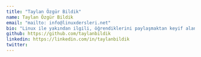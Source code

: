 ```yaml
---
title: "Taylan Özgür Bildik"
name: Taylan Özgür Bildik
email: "mailto: info@linuxdersleri.net"
bio: "Linux ile yakından ilgili, öğrendiklerini paylaşmaktan keyif alan biriyim."
github: https://github.com/taylanbildik
linkedin: https://linkedin.com/in/taylanbildik
twitter:
---
```

